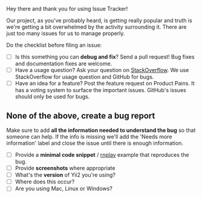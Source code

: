 Hey there and thank you for using Issue Tracker!

Our project, as you've probably heard, is getting really popular and truth is we're getting a bit overwhelmed by the
activity surrounding it. There are just too many issues for us to manage properly.

Do the checklist before filing an issue:

- [ ] Is this something you can **debug and fix**? Send a pull request! Bug fixes and documentation fixes are welcome.
- [ ] Have a usage question? Ask your question on [StackOverflow](http://stackoverflow.com). We use StackOverflow for
  usage question and GitHub for bugs.
- [ ] Have an idea for a feature? Post the feature request on Product Pains. It has a voting system to surface the
  important issues. GitHub's issues should only be used for bugs.

None of the above, create a bug report
------------------------------------------------------------------

Make sure to add **all the information needed to understand the bug** so that someone can help. If the info is missing
we'll add the 'Needs more information' label and close the issue until there is enough information.

- [ ] Provide a **minimal code snippet** / [rnplay](https://rnplay.org/) example that reproduces the bug.
- [ ] Provide **screenshots** where appropriate
- [ ] What's the **version** of Yii2 you're using?
- [ ] Where does this occur?
- [ ] Are you using Mac, Linux or Windows?
